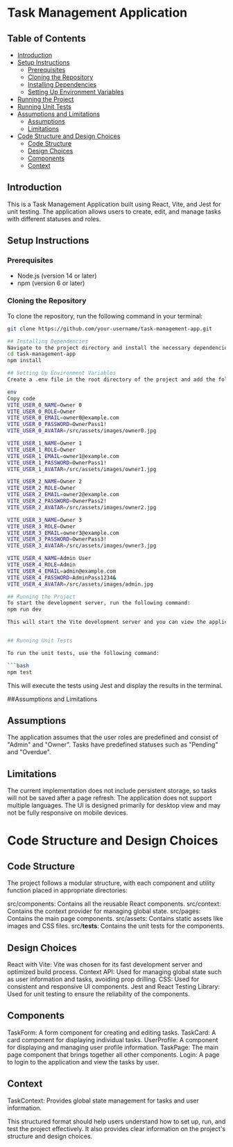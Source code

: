 # Task Management Application

## Table of Contents

- [Introduction](#introduction)
- [Setup Instructions](#setup-instructions)
  - [Prerequisites](#prerequisites)
  - [Cloning the Repository](#cloning-the-repository)
  - [Installing Dependencies](#installing-dependencies)
  - [Setting Up Environment Variables](#setting-up-environment-variables)
- [Running the Project](#running-the-project)
- [Running Unit Tests](#running-unit-tests)
- [Assumptions and Limitations](#assumptions-and-limitations)
  - [Assumptions](#assumptions)
  - [Limitations](#limitations)
- [Code Structure and Design Choices](#code-structure-and-design-choices)
  - [Code Structure](#code-structure)
  - [Design Choices](#design-choices)
  - [Components](#components)
  - [Context](#context)

## Introduction

This is a Task Management Application built using React, Vite, and Jest for unit testing. The application allows users to create, edit, and manage tasks with different statuses and roles.

## Setup Instructions

### Prerequisites

- Node.js (version 14 or later)
- npm (version 6 or later)

### Cloning the Repository

To clone the repository, run the following command in your terminal:

````bash
git clone https://github.com/your-username/task-management-app.git

## Installing Dependencies
Navigate to the project directory and install the necessary dependencies:
cd task-management-app
npm install

## Setting Up Environment Variables
Create a .env file in the root directory of the project and add the following environment variables:

env
Copy code
VITE_USER_0_NAME=Owner 0
VITE_USER_0_ROLE=Owner
VITE_USER_0_EMAIL=owner0@example.com
VITE_USER_0_PASSWORD=OwnerPass1!
VITE_USER_0_AVATAR=/src/assets/images/owner0.jpg

VITE_USER_1_NAME=Owner 1
VITE_USER_1_ROLE=Owner
VITE_USER_1_EMAIL=owner1@example.com
VITE_USER_1_PASSWORD=OwnerPass1!
VITE_USER_1_AVATAR=/src/assets/images/owner1.jpg

VITE_USER_2_NAME=Owner 2
VITE_USER_2_ROLE=Owner
VITE_USER_2_EMAIL=owner2@example.com
VITE_USER_2_PASSWORD=OwnerPass2!
VITE_USER_2_AVATAR=/src/assets/images/owner2.jpg

VITE_USER_3_NAME=Owner 3
VITE_USER_3_ROLE=Owner
VITE_USER_3_EMAIL=owner3@example.com
VITE_USER_3_PASSWORD=OwnerPass3!
VITE_USER_3_AVATAR=/src/assets/images/owner3.jpg

VITE_USER_4_NAME=Admin User
VITE_USER_4_ROLE=Admin
VITE_USER_4_EMAIL=admin@example.com
VITE_USER_4_PASSWORD=AdminPass1234&
VITE_USER_4_AVATAR=/src/assets/images/admin.jpg

## Running the Project
To start the development server, run the following command:
npm run dev

This will start the Vite development server and you can view the application by navigating to http://localhost:3000 in your web browser.


## Running Unit Tests

To run the unit tests, use the following command:

```bash
npm test
````

This will execute the tests using Jest and display the results in the terminal.

##Assumptions and Limitations

## Assumptions

The application assumes that the user roles are predefined and consist of "Admin" and "Owner".
Tasks have predefined statuses such as "Pending" and "Overdue".

## Limitations

The current implementation does not include persistent storage, so tasks will not be saved after a page refresh.
The application does not support multiple languages.
The UI is designed primarily for desktop view and may not be fully responsive on mobile devices.

# Code Structure and Design Choices

## Code Structure

The project follows a modular structure, with each component and utility function placed in appropriate directories:

src/components: Contains all the reusable React components.
src/context: Contains the context provider for managing global state.
src/pages: Contains the main page components.
src/assets: Contains static assets like images and CSS files.
src/**tests**: Contains the unit tests for the components.

## Design Choices

React with Vite: Vite was chosen for its fast development server and optimized build process.
Context API: Used for managing global state such as user information and tasks, avoiding prop drilling.
CSS: Used for consistent and responsive UI components.
Jest and React Testing Library: Used for unit testing to ensure the reliability of the components.

## Components

TaskForm: A form component for creating and editing tasks.
TaskCard: A card component for displaying individual tasks.
UserProfile: A component for displaying and managing user profile information.
TaskPage: The main page component that brings together all other components.
Login: A page to login to the application and view the tasks by user.

## Context

TaskContext: Provides global state management for tasks and user information.

This structured format should help users understand how to set up, run, and test the project effectively. It also provides clear information on the project's structure and design choices.
